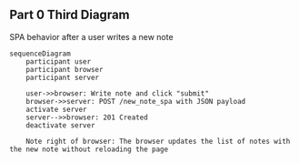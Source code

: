 
## Part 0 Third Diagram

SPA behavior after a user writes a new note

```mermaid
sequenceDiagram
    participant user
    participant browser
    participant server

    user->>browser: Write note and click "submit"
    browser->>server: POST /new_note_spa with JSON payload
    activate server
    server-->>browser: 201 Created
    deactivate server

    Note right of browser: The browser updates the list of notes with the new note without reloading the page
